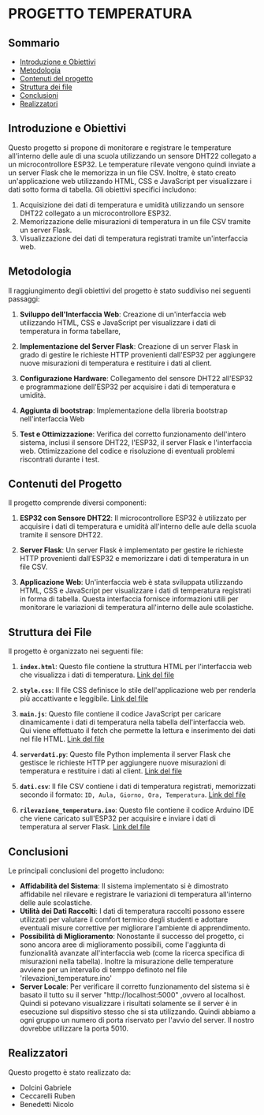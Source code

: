 # PROGETTO TEMPERATURA

## Sommario

- [Introduzione e Obiettivi](#introduzione_e_obiettivi)
- [Metodologia](#metodologia)
- [Contenuti del progetto](#contenuti_del_progetto)
- [Struttura dei file](#struttura_dei_file)
- [Conclusioni](#conclusioni)
- [Realizzatori](#realizzatori)

## Introduzione e Obiettivi

Questo progetto si propone di monitorare e registrare le temperature all'interno delle aule di una scuola utilizzando un sensore DHT22 collegato a un microcontrollore ESP32. Le temperature rilevate vengono quindi inviate a un server Flask che le memorizza in un file CSV. Inoltre, è stato creato un'applicazione web utilizzando HTML, CSS e JavaScript per visualizzare i dati sotto forma di tabella. Gli obiettivi specifici includono:

1. Acquisizione dei dati di temperatura e umidità utilizzando un sensore DHT22 collegato a un microcontrollore ESP32.
2. Memorizzazione delle misurazioni di temperatura in un file CSV tramite un server Flask.
3. Visualizzazione dei dati di temperatura registrati tramite un'interfaccia web.

## Metodologia

Il raggiungimento degli obiettivi del progetto è stato suddiviso nei seguenti passaggi:

1. **Sviluppo dell'Interfaccia Web**: Creazione di un'interfaccia web utilizzando HTML, CSS e JavaScript per visualizzare i dati di temperatura in forma tabellare,

2. **Implementazione del Server Flask**: Creazione di un server Flask in grado di gestire le richieste HTTP provenienti dall'ESP32 per aggiungere nuove misurazioni di temperatura e restituire i dati al client.

3. **Configurazione Hardware**: Collegamento del sensore DHT22 all'ESP32 e programmazione dell'ESP32 per acquisire i dati di temperatura e umidità.

4. **Aggiunta di bootstrap**: Implementazione della libreria bootstrap nell'interfaccia Web  

5. **Test e Ottimizzazione**: Verifica del corretto funzionamento dell'intero sistema, inclusi il sensore DHT22, l'ESP32, il server Flask e l'interfaccia web. Ottimizzazione del codice e risoluzione di eventuali problemi riscontrati durante i test.

## Contenuti del Progetto

Il progetto comprende diversi componenti:

1. **ESP32 con Sensore DHT22**: Il microcontrollore ESP32 è utilizzato per acquisire i dati di temperatura e umidità all'interno delle aule della scuola tramite il sensore DHT22.

2. **Server Flask**: Un server Flask è implementato per gestire le richieste HTTP provenienti dall'ESP32 e memorizzare i dati di temperatura in un file CSV.

3. **Applicazione Web**: Un'interfaccia web è stata sviluppata utilizzando HTML, CSS e JavaScript per visualizzare i dati di temperatura registrati in forma di tabella. Questa interfaccia fornisce informazioni utili per monitorare le variazioni di temperatura all'interno delle aule scolastiche.

## Struttura dei File

Il progetto è organizzato nei seguenti file:

1. **`index.html`**: Questo file contiene la struttura HTML per l'interfaccia web che visualizza i dati di temperatura. 
[Link del file](Progetto%20temperatura/index.html)

2. **`style.css`**: Il file CSS definisce lo stile dell'applicazione web per renderla più accattivante e leggibile.
[Link del file](Progetto%20temperatura/css/style.css)

3. **`main.js`**: Questo file contiene il codice JavaScript per caricare dinamicamente i dati di temperatura nella tabella dell'interfaccia web. Qui viene effettuato il fetch che permette la lettura e inserimento dei dati nel file HTML.
[Link del file](Progetto%20temperatura/js/main.js)

4. **`serverdati.py`**: Questo file Python implementa il server Flask che gestisce le richieste HTTP per aggiungere nuove misurazioni di temperatura e restituire i dati al client.
[Link del file](Progetto%20temperatura/serverdati.py)

5. **`dati.csv`**: Il file CSV contiene i dati di temperatura registrati, memorizzati secondo il formato: `ID, Aula, Giorno, Ora, Temperatura`.
[Link del file](Progetto%20temperatura/dati.csv)

6. **`rilevazione_temperatura.ino`**: Questo file contiene il codice Arduino IDE che viene caricato sull'ESP32 per acquisire e inviare i dati di temperatura al server Flask.
[Link del file](Progetto%20temperatura/arduino/rilevazione_temperatura.ino)


## Conclusioni
Le principali conclusioni del progetto includono:

- **Affidabilità del Sistema**: Il sistema implementato si è dimostrato affidabile nel rilevare e registrare le variazioni di temperatura all'interno delle aule scolastiche.
- **Utilità dei Dati Raccolti**: I dati di temperatura raccolti possono essere utilizzati per valutare il comfort termico degli studenti e adottare eventuali misure correttive per migliorare l'ambiente di apprendimento.
- **Possibilità di Miglioramento**: Nonostante il successo del progetto, ci sono ancora aree di miglioramento possibili, come l'aggiunta di funzionalità avanzate all'interfaccia web (come la ricerca specifica di misurazioni nella tabella). Inoltre la misurazione delle temperature avviene per un intervallo di temppo definoto nel file 'rilevazioni_temperature.ino'
- **Server Locale**: Per verificare il corretto funzionamento del sistema si è basato il tutto su il server "http://localhost:5000" ,ovvero al localhost. Quindi si potevano visualizzare i risultati solamente se il server è in esecuzione sul dispsitivo stesso che si sta utilizzando. Quindi abbiamo a ogni gruppo un numero di porta riservato per l'avvio del server. Il nostro dovrebbe utilizzare la porta 5010.

## Realizzatori

Questo progetto è stato realizzato da:

- Dolcini Gabriele
- Ceccarelli Ruben
- Benedetti Nicolo
